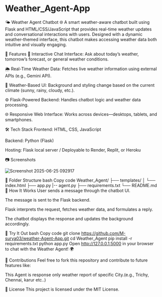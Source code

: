 # Weather_Agent-App

🌤️ Weather Agent Chatbot 🌐
A smart weather-aware chatbot built using Flask and HTML/CSS/JavaScript that provides real-time weather updates and conversational interactions with users. Designed with a dynamic weather-themed interface, this chatbot makes accessing weather data both intuitive and visually engaging.

🚀 Features
💬 Interactive Chat Interface: Ask about today’s weather, tomorrow’s forecast, or general weather conditions.

🌦️ Real-Time Weather Data: Fetches live weather information using external APIs (e.g., Gemini API).

🎨 Weather-Based UI: Background and styling change based on the current climate (sunny, rainy, cloudy, etc.).

⚙️ Flask-Powered Backend: Handles chatbot logic and weather data processing.

🌐 Responsive Web Interface: Works across devices—desktops, tablets, and smartphones.

🛠️ Tech Stack
Frontend: HTML, CSS, JavaScript

Backend: Python (Flask)

Hosting: Flask local server / Deployable to Render, Replit, or Heroku

📷 Screenshots

![Screenshot 2025-06-25 092917](https://github.com/user-attachments/assets/c4efe581-07ab-41d3-a6cf-b228682d8488)


📁 Folder Structure
bash
Copy code
Weather_Agent/
├── templates/
│   └── index.html
├── app.py
|-- agent.py
├── requirements.txt
└── README.md
🧠 How It Works
User sends a message through the chatbot UI.

The message is sent to the Flask backend.

Flask interprets the request, fetches weather data, and formulates a reply.

The chatbot displays the response and updates the background accordingly.

🧪 Try It Out
bash
Copy code
git clone https://github.com/M-surya03/weather-Agent-App.git
cd Weather_Agent
pip install -r requirements.txt
python app.py
Open http://127.0.0.1:5000 in your browser to chat with the Weather Agent! 🌍

🤝 Contributions
Feel free to fork this repository and contribute to future features like:

This Agent is response only weather report of specific City.(e.g., Trichy, Chennai, karur etc..)

📜 License
This project is licensed under the MIT License.
